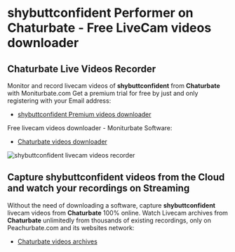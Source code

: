 # shybuttconfident Performer on Chaturbate - Free LiveCam videos downloader

## Chaturbate Live Videos Recorder

Monitor and record livecam videos of **shybuttconfident** from **Chaturbate** with Moniturbate.com
Get a premium trial for free by just and only registering with your Email address:
* [shybuttconfident Premium videos downloader](https://moniturbate.com/request-demo-licence-key.html)

Free livecam videos downloader - Moniturbate Software:
* [Chaturbate videos downloader](https://moniturbate.com/moniturbate-download-software.html)

![shybuttconfident livecam videos recorder](https://peachurnet.com/templates/moniturbate-software.png)


## Capture shybuttconfident videos from the Cloud and watch your recordings on Streaming

Without the need of downloading a software, capture **shybuttconfident** livecam videos from **Chaturbate** 100% online.
Watch Livecam archives from **Chaturbate** unlimitedly from thousands of existing recordings, only on Peachurbate.com and its websites network:
* [Chaturbate videos archives](https://peachurnet.com/)